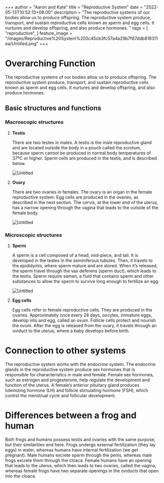 +++
author = "Aaron and Kate"
title = "Reproductive System"
date = "2022-05-13T10:52:13+08:00"
description = "The reproductive systems of our bodies allow us to produce offspring. The reproductive system produce, transport, and sustain reproductive cells known as sperm and egg cells. It nurtures and develop offspring, and also produce hormones. "
tags = [
	"reproductive",
]
feature_image = "/images/Reproductive%20System%205c45cb3fc57a4a29b7f87ddb818311ea/Untitled.png"
+++


# Overarching Function

The reproductive systems of our bodies allow us to produce offspring. The reproductive system produce, transport, and sustain reproductive cells known as sperm and egg cells. It nurtures and develop offspring, and also produce hormones. 

<model-viewer src="https://www.visiblebody.com/hubfs/3d-images/vagina.glb" ios-src="https://www.visiblebody.com/hubfs/3d-images/usdz/vagina.usdz" alt="3D human anatomy model of the vagina. View in augmented reality." style="--progress-bar-color: #1c53a5;" field-of-view="90deg" camera-orbit="60deg 90deg 1.25" align-model="center center center" shadow-intensity="1" experimental-pmrem="" camera-controls="" ar="" auto-rotate="" autoplay=""></model-viewer>

## Basic structures and functions

### Macroscopic structures

1. **Testis**
    
    There are two testes in males. A testis is the male reproductive gland and are located outside the body in a pouch called the scrotum, because sperm cannot be produced in normal body temperatures of 37ºC or higher. Sperm cells are produced in the testis, and is described below.
    
    ![Untitled](/images/Reproductive%20System%205c45cb3fc57a4a29b7f87ddb818311ea/Untitled%201.png)
    
2. **Ovary**
    
    There are two ovaries in females. The ovary is an organ in the female reproductive system. Egg cells are produced in the ovaries, as described in the next section. The cervix, at the lower end of the uterus, has a narrow opening through the vagina that leads to the outside of the female body.
    
    ![Untitled](/images/Reproductive%20System%205c45cb3fc57a4a29b7f87ddb818311ea/Untitled%202.png)
    

### Microscopic structures

1. **Sperm**
    
    A sperm is a cell composed of a head, mid-piece, and tail. It is developed in the testes in the seminiferous tubules. Then, it travels to the epididymis, where sperm mature and are stored. When it’s released, the sperm travel through the vas deferens (sperm duct), which leads to the testis. Sperm require semen, a fluid that contains sperm and other substances to allow the sperm to survive long enough to fertilize an egg. 
    
    ![Untitled](/images/Reproductive%20System%205c45cb3fc57a4a29b7f87ddb818311ea/Untitled%203.png)
    
2. **Egg cells**
    
    Egg cells refer to female reproductive cells. They are produced in the ovaries. Approximately once every 28 days, oocytes, immature eggs, develop into and egg, called an ovum. Follicle cells protect and nourish the ovum. After the egg is released from the ovary, it travels through an oviduct to the uterus, where a baby develops before birth. 
    

# Connection to other systems

The reproductive system works with the endocrine system. The endocrine glands in the reproductive system produce sex hormones that is responsible for characteristics in male and female. Female sex hormones, such as estrogen and progesterone, help regulate the development and function of the uterus. A female’s anterior pituitary gland produces luteinizing hormone (LH) and follicle stimulating hormone (FSH), which control the menstrual cycle and follicular development. 

# Differences between a frog and human

Both frogs and humans possess testis and ovaries with the same purpose, but their similarities end here. Frogs undergo external fertilization (they lay eggs) in water, whereas humans have internal fertilization (we get pregnant). Male humans excrete sperm through the penis, whereas male frogs excrete them through the cloaca. Female humans have an opening that leads to the uterus, which then leads to two ovaries, called the vagina, whereas female frogs have two separate openings in the oviducts that open into the cloaca.